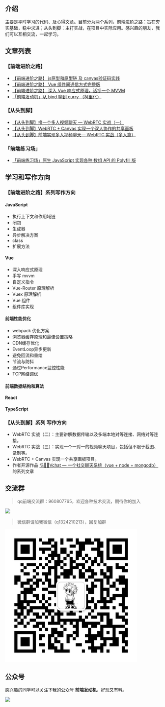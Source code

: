 ## 介绍
主要是平时学习的代码、及心得文章。目前分为两个系列，前端进阶之路：旨在夯实基础，稳中求进；从头到脚：主打实战，在项目中实际应用。感兴趣的朋友，我们可以互相交流，一起学习。
## 文章列表
### 【前端进阶之路】
* [【前端进阶之路】 js原型和原型链 及 canvas验证码实践](https://github.com/wuyawei/fe-code/blob/master/JavaScript/js%E5%9F%BA%E7%A1%80/%E5%8E%9F%E5%9E%8B%E5%92%8C%E5%8E%9F%E5%9E%8B%E9%93%BE/%E5%8E%9F%E5%9E%8B%E5%92%8C%E5%8E%9F%E5%9E%8B%E9%93%BE.md)
* [【前端进阶之路】 Vue 组件间通信方式完整版](https://github.com/wuyawei/fe-code/blob/master/vue/%E7%BB%84%E4%BB%B6%E9%97%B4%E9%80%9A%E4%BF%A1/1.md)
* [【前端进阶之路】 深入 Vue 响应式原理，活捉一个 MVVM](https://github.com/wuyawei/fe-code/blob/master/vue/mvvm/1.md)
* [「前端发动机」从 bind 聊到 curry （柯里化）](https://github.com/wuyawei/fe-code/blob/master/JavaScript/%E5%87%BD%E6%95%B0%E5%BC%8F%E7%BC%96%E7%A8%8B%E5%AD%A6%E4%B9%A0/1.md)
### 【从头到脚】
* [【从头到脚】撸一个多人视频聊天 — WebRTC 实战（一）](https://github.com/wuyawei/fe-code/blob/master/WebRTC/webrtc1.md)
* [【从头到脚】WebRTC + Canvas 实现一个双人协作的共享画板](https://github.com/wuyawei/fe-code/blob/master/WebRTC/webrtc2.md)
* [【从头到脚】前端实现多人视频聊天— WebRTC 实战（多人篇）](https://github.com/wuyawei/fe-code/blob/master/WebRTC/webrtc3.md)

### 「前端练习场」
* [「前端练习场」原生 JavaScript 实现各种 数组 API 的 Polyfill 版](https://github.com/wuyawei/fe-code/blob/master/tiku/1.md)
## 学习和写作方向
### 【前端进阶之路】系列写作方向
#### JavaScript
* 执行上下文和作用域链
* 闭包
* 生成器
* 异步解决方案
* class
* 扩展方法
#### Vue
* 深入响应式原理
* 手写 mvvm
* 自定义指令
* Vue-Router 原理解析
* Vuex 原理解析
* Vue 组件
* 组件库实现
#### 前端性能优化
* webpack 优化方案
* 浏览器缓存原理和最佳设置策略
* CDN缓存优化
* EventLoop异步更新
* 避免回流和重绘
* 节流与防抖
* 通过Performance监控性能
* TCP网络调优
#### 前端数据结构和算法
#### React
#### TypeScript

### 【从头到脚】系列 写作方向
* WebRTC 实战（二）：主要讲解数据传输以及多端本地对等连接、网络对等连接。
* WebRTC 实战（三）：实现一个一对一的视频聊天项目，包括但不限于截图、录制等。
* WebRTC + Canvas 实现一个共享画板项目。
* 作者开源作品  [💘🍦🙈Vchat — 一个社交聊天系统（vue + node + mongodb）](https://github.com/wuyawei/Vchat) 的系列文章

## 交流群
> qq前端交流群：960807765，欢迎各种技术交流，期待你的加入

![](https://user-gold-cdn.xitu.io/2018/12/9/16792b974b1355eb?w=240&h=328&f=jpeg&s=41198)

> 微信群请加我微信（q1324210213），回复加群

![](./user.jpg)
## 公众号
感兴趣的同学可以关注下我的公众号 **前端发动机**，好玩又有料。

![](https://user-gold-cdn.xitu.io/2019/7/21/16c14d1d0f3be11e?w=400&h=400&f=jpeg&s=34646)
